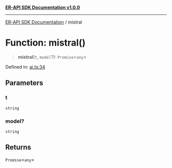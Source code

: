[**ER-API SDK Documentation v1.0.0**](../README.md)

***

[ER-API SDK Documentation](../globals.md) / mistral

# Function: mistral()

> **mistral**(`t`, `model`?): `Promise`\<`any`\>

Defined in: [ai.ts:34](https://github.com/ErBots/Er-Api-Sdk/blob/d22ccb9660609171ce2e445efde8af74d36b3c66/src/ai.ts#L34)

## Parameters

### t

`string`

### model?

`string`

## Returns

`Promise`\<`any`\>
